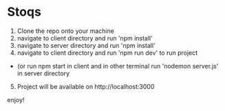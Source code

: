 # Stoqs

1) Clone the repo onto your machine
2) navigate to client directory and run 'npm install'
3) navigate to server directory and run 'npm install'
4) navigate to client directory and run 'npm run dev' to run project
  - (or run npm start in client and in other terminal run 'nodemon server.js' in server directory
5) Project will be available on http://localhost:3000

enjoy!
